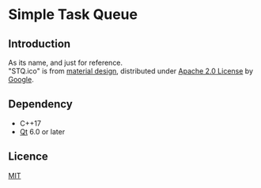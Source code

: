 # Simple Task Queue

## Introduction

As its name, and just for reference.  
"STQ.ico" is from [material design](https://material.io/resources/icons/), distributed under [Apache 2.0 License](https://www.apache.org/licenses/LICENSE-2.0) by [Google](https://www.google.com).

## Dependency

- C++17
- [Qt](https://www.qt.io) 6.0 or later

## Licence

[MIT](https://opensource.org/licenses/MIT)
